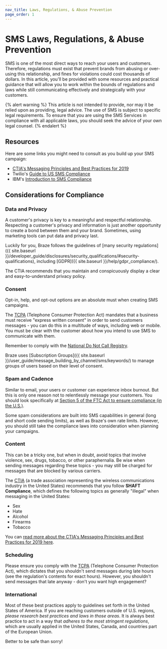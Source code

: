 ```yaml
---
nav_title: Laws, Regulations, & Abuse Prevention
page_order: 1
---
```


# SMS Laws, Regulations, & Abuse Prevention

SMS is one of the most direct ways to reach your users and customers. Therefore, regulations must exist that prevent brands from abusing or over-using this relationship, and fines for violations could cost thousands of dollars. In this article, you'll be provided with some resources and practical guidance that will allow you to work within the bounds of regulations and laws while still communicating effectively and strategically with your customers.

{% alert warning %}
This article is not intended to provide, nor may it be relied upon as providing, legal advice. The use of SMS is subject to specific legal requirements.  To ensure that you are using the SMS Services in compliance with all applicable laws, you should seek the advice of your own legal counsel.
{% endalert %}

## Resources

Here are some links you might need to consult as you build up your SMS campaign:

- [CTIA's Messaging Principles and Best Practices for 2019](https://api.ctia.org/wp-content/uploads/2019/07/190719-CTIA-Messaging-Principles-and-Best-Practices-FINAL.pdf)
- Twilio's [Guide to US SMS Compliance](https://www.twilio.com/learn/call-and-text-marketing/guide-to-us-sms-compliance)
- IBM's [Introduction to SMS Compliance](https://www.ibm.com/support/knowledgecenter/en/SSWU4L/Mobile/imc_Mobile/SMS_Compliance_Information.html)


## Considerations for Compliance

### Data and Privacy

A customer's privacy is key to a meaningful and respectful relationship. Respecting a customer's privacy and information is just another opportunity to create a bond between them and your brand. Sometimes, using marketing tools can put data and privacy last.

Luckily for you, Braze follows the guidelines of [many security regulations]({{ site.baseurl }}/developer_guide/disclosures/security_qualifications/#security-qualifications), including [GDPR]({{ site.baseurl }}/help/gdpr_compliance/).

The CTIA recommends that you maintain and conspicuously display a clear and easy-to-understand privacy policy.

### Consent

Opt-in, help, and opt-out options are an absolute must when creating SMS campaigns.

The [TCPA](https://en.wikipedia.org/wiki/Telephone_Consumer_Protection_Act_of_1991) (Telephone Consumer Protection Act) mandates that a business must receive "express written consent" in order to send customers messages - you can do this in a multitude of ways, including web or mobile. You must be clear with the customer about how you intend to use SMS to communicate with them.

Remember to comply with the [National Do Not Call Registry](https://www.donotcall.gov/).

Braze uses [Subscription Groups]({{ site.baseurl }}/user_guide/message_building_by_channel/sms/keywords/) to manage groups of users based on their level of consent.

### Spam and Cadence

Similar to email, your users or customer can experience inbox burnout. But this is only one reason not to relentlessly message your customers. You should look specifically at [Section 5 of the FTC Act to ensure compliance (in the U.S.)](https://www.federalreserve.gov/boarddocs/supmanual/cch/ftca.pdf).

Some spam considerations are built into SMS capabilities in general (long and short code sending limits), as well as Braze's own rate limits. However, you should still take the compliance laws into consideration when planning your campaigns.

### Content

This can be a tricky one, but when in doubt, avoid topics that involve violence, sex, drugs, tobacco, or other paraphernalia. Be wise when sending messages regarding these topics - you may still be charged for messages that are blocked by various carriers.

The [CTIA](https://www.ctia.org/) (a trade association representing the wireless communications industry in the United States) recommends that you follow __SHAFT Compliance__, which defines the following topics as generally "illegal" when messaging in the United States:

- Sex
- Hate
- Alcohol
- Firearms
- Tobacco

You can [read more about the CTIA's Messaging Principles and Best Practices for 2019 here](https://api.ctia.org/wp-content/uploads/2019/07/190719-CTIA-Messaging-Principles-and-Best-Practices-FINAL.pdf).

### Scheduling

Please ensure you comply with the [TCPA](https://en.wikipedia.org/wiki/Telephone_Consumer_Protection_Act_of_1991) (Telephone Consumer Protection Act), which dictates that you shouldn't send messages during late hours (see the regulation's contents for exact hours). However, you shouldn't send messages that late anyway - don't you want high engagement?

### International

Most of these best practices apply to guidelines set forth in the United States of America. If you are reaching customers outside of U.S. regions, _please research best practices and laws in those areas_. It is always best practice to act in a way that _adheres to the most stringent regulations_, which are usually applied in the United States, Canada, and countries part of the European Union.

Better to be safe than sorry!
